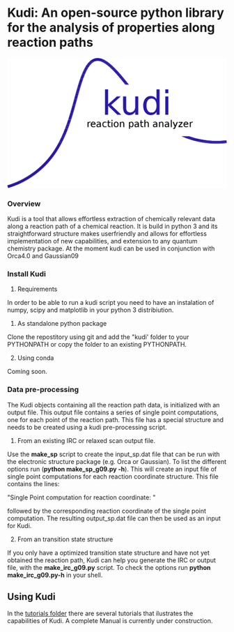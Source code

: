 Kudi: An open-source python library for the analysis of properties along reaction paths
=======
![Kudi](https://github.com/stvogt/kudi/blob/master/KudiLogo.png)

### Overview
Kudi is a tool that allows effortless extraction of chemically relevant data along 
a reaction path of a chemical reaction. It is build in python 3 and its straightforward structure makes userfriendly and allows for effortless implementation of new capabilities, and extension to any quantum chemistry package. At the moment kudi can be used in conjunction with Orca4.0 and Gaussian09

### Install Kudi
1. Requirements

In order to be able to run a kudi script you need to have an instalation of numpy, scipy and matplotlib
in your python 3 distribiution. 

1. As standalone python package

Clone the repostitory using git and
add the "kudi' folder to your PYTHONPATH or copy the folder to an existing PYTHONPATH.

2. Using conda

Coming soon.


### Data pre-processing

The Kudi objects containing all the reaction path data, is initialized with an output file.
This output file contains a series of single point computations, one for each point 
of the reaction path. This file has a special structure and needs to be created using 
a kudi pre-processing script. 

1. From an existing IRC or relaxed scan output file.

Use the **make_sp** script  to create the input_sp.dat file that can be run with the electronic structure package (e.g. Orca or 
Gaussian). To list the different options run (**python make_sp_g09.py -h**). This will create an input file of single point computations for each reaction coordinate structure. This file  contains
the lines: 

"Single Point computation for reaction coordinate: " 

followed by the corresponding reaction coordinate of the single point computation. The resulting output_sp.dat file can
then be used as an input for Kudi. 

2. From an transition state structure

If you only have a optimized transition state structure and have not yet obtained the reaction path, Kudi can help you
generate the IRC or output file, with the **make_irc_g09.py** script. To check the options run **python make_irc_g09.py-h**
in your shell.


## Using Kudi

In the [tutorials folder](https://github.com/stvogt/kudi/tree/master/tutorials) there are several tutorials that ilustrates the capabilities of Kudi. A complete Manual is currently under construction. 
